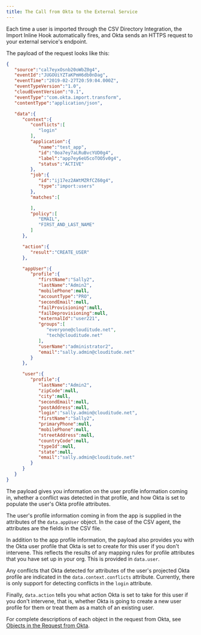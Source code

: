 ```yaml
---
title: The Call from Okta to the External Service
---
```


Each time a user is imported through the CSV Directory Integration, the Import Inline Hook automatically fires, and Okta sends an HTTPS request to your external service's endpoint.

The payload of the request looks like this:

```json
{
   "source":"cal7eyxOsnb20oWbZ0g4",
   "eventId":"JUGOUiYZTaKPmH6db0nDag",
   "eventTime":"2019-02-27T20:59:04.000Z",
   "eventTypeVersion":"1.0",
   "cloudEventVersion":"0.1",
   "eventType":"com.okta.import.transform",
   "contentType":"application/json",

   "data":{
      "context":{
         "conflicts":[
            "login"
         ],
         "application":{
            "name":"test_app",
            "id":"0oa7ey7aLRuBvcYUD0g4",
            "label":"app7ey6eU5coTOO5v0g4",
            "status":"ACTIVE"
         },
         "job":{
            "id":"ij17ez2AWtMZRfCZ60g4",
            "type":"import:users"
         },
         "matches":[

         ],
         "policy":[
            "EMAIL",
            "FIRST_AND_LAST_NAME"
         ]
      },

      "action":{
         "result":"CREATE_USER"
      },

      "appUser":{
         "profile":{
            "firstName":"Sally2",
            "lastName":"Admin2",
            "mobilePhone":null,
            "accountType":"PRO",
            "secondEmail":null,
            "failProvisioning":null,
            "failDeprovisioning":null,
            "externalId":"user221",
            "groups":[
               "everyone@clouditude.net",
               "tech@clouditude.net"
            ],
            "userName":"administrator2",
            "email":"sally.admin@clouditude.net"
         }
      },

      "user":{
         "profile":{
            "lastName":"Admin2",
            "zipCode":null,
            "city":null,
            "secondEmail":null,
            "postAddress":null,
            "login":"sally.admin@clouditude.net",
            "firstName":"Sally2",
            "primaryPhone":null,
            "mobilePhone":null,
            "streetAddress":null,
            "countryCode":null,
            "typeId":null,
            "state":null,
            "email":"sally.admin@clouditude.net"
         }
      }
   }
}
```
The payload gives you information on the user profile information coming in, whether a conflict was detected in that profile, and how Okta is set to populate the user's Okta profile attributes.

The user's profile information coming in from the app is supplied in the attributes of the `data.appUser` object. In the case of the CSV agent, the attributes are the fields in the CSV file.

In addition to the app profile information, the payload also provides you with the Okta user profile that Okta is set to create for this user if you don't intervene. This reflects the results of any mapping rules for profile attributes that you have set up in your org. This is provided in `data.user`.

Any conflicts that Okta detected for attributes of the user's projected Okta profile are indicated in the `data.context.conflicts` attribute. Currently, there is only support for detecting conflicts in the `login` attribute.

Finally, `data.action` tells you what action Okta is set to take for this user if you don't intervene, that is, whether Okta is going to create a new user profile for them or treat them as a match of an existing user.

For complete descriptions of each object in the request from Okta, see [Objects in the Request from Okta](/docs/reference/import-hook/#objects-in-the-request-from-okta). 

<NextSectionLink />

